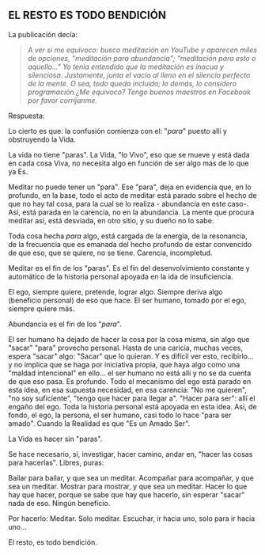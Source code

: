 ## EL RESTO ES TODO BENDICIÓN

La publicación decía:

>_A ver si me equivoco: busco meditación en YouTube y aparecen miles de opciones, "meditación para abundancia"; "meditación para esto o aquello..."_
_Yo tenía entendido que la meditación es inocua y silenciosa. Justamente, junta el vacío al lleno en el silencio perfecto de la mente. O sea, todo queda incluido; lo demás, lo considero programación.¿Me equivoco? Tengo buenos maestros en Facebook por favor corríjanme._

Respuesta:

Lo cierto es que: la confusión comienza con el: "_para_" puesto allí y obstruyendo la Vida.

La vida no tiene "paras".
La Vida, "lo Vivo", eso que se mueve y está dada en cada cosa Viva, no necesita algo en función de ser algo más de lo que ya Es.

Meditar no puede tener un "para".
Ese "para", deja en evidencia que, en lo profundo, en la base, todo el acto de meditar está parado sobre el hecho de que no hay tal cosa, para la cual se lo realiza - abundancia en este caso-. Así, está parada en la carencia, no en la abundancia. La mente que procura meditar así, está desviada, en otro sitio, y su dueño no lo sabe.

Toda cosa hecha _para_ algo, está cargada de la energía, de la resonancia, de la frecuencia que es emanada del hecho profundo de estar convencido de que eso, que se quiere, no se tiene. Carencia, incompletud.

Meditar es el fin de los "paras".
Es el fin del desenvolvimiento constante y automático de la historia personal apoyada en la ida de insuficiencia.

El ego, siempre quiere, pretende, lograr algo. Siempre deriva algo (beneficio personal) de eso que hace. El ser humano, tomado por el ego, siempre quiere más.

Abundancia es el fin de los "_para_".

El ser humano ha dejado de hacer la cosa por la cosa misma, sin algo que "sacar" "para" provecho personal. Hasta de una caricia, muchas veces, espera "sacar" algo: "Sacar" que lo quieran. Y es difícil ver esto, recibirlo… y no implica que se haga por iniciativa propia, que haya algo como una "maldad intencional" en ello… el ser humano no está allí y no se da cuenta de que eso pasa. Es profundo. Todo el mecanismo del ego está parado en esta idea, en esa supuesta necesidad, en esa carencia: "No me quieren", "no soy suficiente", "tengo que hacer para llegar a".
"Hacer para ser": allí el engaño del ego. Toda la historia personal está apoyada en esta idea. Así, de fondo, el ego, la persona, el ser humano, casi todo lo hace "para ser amado". Cuando la Realidad es que "Es un Amado Ser".

La Vida es hacer sin "paras".

Se hace necesario, sí, investigar, hacer camino, andar en, "hacer las cosas para hacerlas". Libres, puras:

Bailar para bailar, y que sea un meditar.
Acompañar para acompañar, y que sea un meditar.
Mostrar para mostrar, y que sea un meditar.
Hacer lo que hay que hacer, porque se sabe que hay que hacerlo, sin esperar "sacar" nada de eso. Ningún beneficio.

Por hacerlo:
Meditar.
Solo meditar.
Escuchar, ir hacia uno, solo para ir hacia uno...

El resto, es todo bendición.